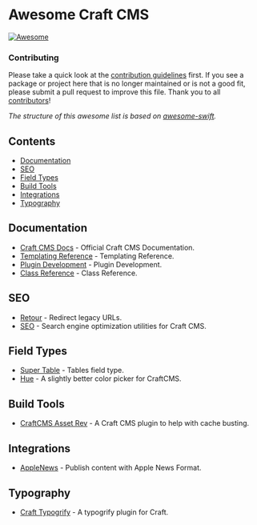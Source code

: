 # Awesome Craft CMS

[![Awesome](https://cdn.rawgit.com/sindresorhus/awesome/d7305f38d29fed78fa85652e3a63e154dd8e8829/media/badge.svg)](https://github.com/sindresorhus/awesome)

 
### Contributing

Please take a quick look at the [contribution guidelines](CONTRIBUTING.md) first. If you see a package or project here that is no longer maintained or is not a good fit, please submit a pull request to improve this file. Thank you to all [contributors](https://github.com/pbeck/awesome-craft/graphs/contributors)!

*The structure of this awesome list is based on [awesome-swift](https://github.com/matteocrippa/awesome-swift).*

## Contents

- [Documentation](#documentation)
- [SEO](#seo)
- [Field Types](#field-types)
- [Build Tools](#build-tools)
- [Integrations](#integrations)
- [Typography](#typography)

## Documentation

* [Craft CMS Docs](https://craftcms.com/docs/introduction) - Official Craft CMS Documentation.
* [Templating Reference](https://craftcms.com/docs/templating/global-variables) - Templating Reference.
* [Plugin Development](https://craftcms.com/docs/plugins/introduction) - Plugin Development.
* [Class Reference](https://craftcms.com/classreference) - Class Reference.

## SEO

* [Retour](https://github.com/nystudio107/retour) - Redirect legacy URLs.
* [SEO](https://github.com/ethercreative/seo) - Search engine optimization utilities for Craft CMS.

## Field Types

* [Super Table](https://github.com/engram-design/SuperTable) - Tables field type.
* [Hue](https://github.com/TopShelfCraft/Hue) - A slightly better color picker for CraftCMS.

## Build Tools

* [CraftCMS Asset Rev](https://github.com/clubstudioltd/craft-asset-rev) - A Craft CMS plugin to help with cache busting.

## Integrations

* [AppleNews](https://github.com/pixelandtonic/AppleNews) - Publish content with Apple News Format.

## Typography

* [Craft Typogrify](https://github.com/jamiepittock/craft-typogrify) - A typogrify plugin for Craft.
